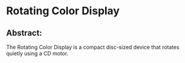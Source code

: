# Rotating Color Display

## Abstract: 
 The Rotating Color Display is a compact disc-sized device that rotates quietly using a CD motor.
